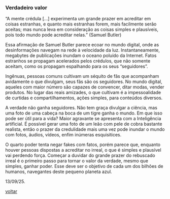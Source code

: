 ### Verdadeiro valor

“A mente crédula [...] experimenta um grande prazer em acreditar em coisas estranhas, e quanto mais estranhas forem, mais facilmente serão aceitas; mas nunca leva em consideração as coisas simples e plausíveis, pois todo mundo pode acreditar nelas.” (Samuel Butler)

Essa afirmação de Samuel Butler parece ecoar no mundo digital, onde as desinformações navegam na rede à velocidade da luz. Instantaneamente, megabytes de publicações inundam o oceano poluído da Internet. Fatos estranhos se propagam acelerados pelos crédulos, que não somente aceitam, como os propagam espalhando para os seus “seguidores”.

Ingênuas, pessoas comuns cultivam um séquito de fãs que acompanham avidamente o que divulgam, seus fãs são os seguidores. No mundo digital, aqueles com maior número são capazes de convencer, ditar modas, vender produtos. No lugar das reais amizades, o que cultivam é a impessoalidade de curtidas e compartilhamentos, ações simples, para conteúdos diversos.

A verdade não ganha seguidores. Não tem graça divulgar a ciência, mas uma foto de uma cabeça na boca de um tigre ganha o mundo. Em que isso pode ser útil para a vida? Maior agravante se apresenta com a Inteligência artificial. É possível gerar uma foto de um leão com pele de cobra bastante realista, então o prazer da credulidade mais uma vez pode inundar o mundo com fotos, áudios, vídeos, enfim inúmeras esquisitices.

O quarto poder tenta negar fakes com fatos, porém parece que, enquanto houver pessoas dispostas a acreditar no irreal, o que é simples e plausível vai perdendo força. Começar a duvidar do grande prazer do rebuscado irreal é o primeiro passo para tornar o valor da verdade, mesmo que simples, ganhar poder. Esse deve ser o objetivo de cada um dos bilhões de humanos, navegantes deste pequeno planeta azul.

13/09/25.

[voltar](./)